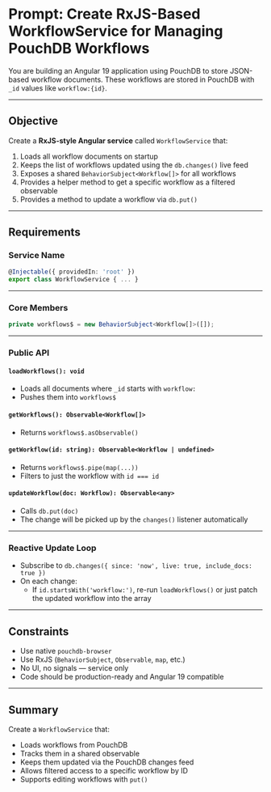 # Prompt: Create RxJS-Based WorkflowService for Managing PouchDB Workflows

You are building an Angular 19 application using PouchDB to store JSON-based workflow documents. These workflows are stored in PouchDB with `_id` values like `workflow:{id}`.

---

## Objective

Create a **RxJS-style Angular service** called `WorkflowService` that:

1. Loads all workflow documents on startup
2. Keeps the list of workflows updated using the `db.changes()` live feed
3. Exposes a shared `BehaviorSubject<Workflow[]>` for all workflows
4. Provides a helper method to get a specific workflow as a filtered observable
5. Provides a method to update a workflow via `db.put()`

---

## Requirements

### Service Name

```ts
@Injectable({ providedIn: 'root' })
export class WorkflowService { ... }
```

---

### Core Members

```ts
private workflows$ = new BehaviorSubject<Workflow[]>([]);
```

---

### Public API

#### `loadWorkflows(): void`
- Loads all documents where `_id` starts with `workflow:`
- Pushes them into `workflows$`

#### `getWorkflows(): Observable<Workflow[]>`
- Returns `workflows$.asObservable()`

#### `getWorkflow(id: string): Observable<Workflow | undefined>`
- Returns `workflows$.pipe(map(...))`
- Filters to just the workflow with `id === id`

#### `updateWorkflow(doc: Workflow): Observable<any>`
- Calls `db.put(doc)`
- The change will be picked up by the `changes()` listener automatically

---

### Reactive Update Loop

- Subscribe to `db.changes({ since: 'now', live: true, include_docs: true })`
- On each change:
  - If `id.startsWith('workflow:')`, re-run `loadWorkflows()` or just patch the updated workflow into the array

---

## Constraints

- Use native `pouchdb-browser`
- Use RxJS (`BehaviorSubject`, `Observable`, `map`, etc.)
- No UI, no signals — service only
- Code should be production-ready and Angular 19 compatible

---

## Summary

Create a `WorkflowService` that:
- Loads workflows from PouchDB
- Tracks them in a shared observable
- Keeps them updated via the PouchDB changes feed
- Allows filtered access to a specific workflow by ID
- Supports editing workflows with `put()`
